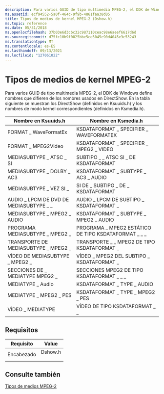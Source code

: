 ```yaml
---
description: Para varios GUID de tipo multimedia MPEG-2, el DDK de Windows define nombres que difieren de los nombres usados en DirectShow. En la tabla siguiente se muestran los DirectShow (definidos en Ksuuids.h) y los nombres de modo kernel correspondientes (definidos en Ksmedia.h).
ms.assetid: ecf94552-5a0f-464c-9f9b-4861faa38d05
title: Tipos de medios de kernel MPEG-2 (Dshow.h)
ms.topic: reference
ms.date: 05/31/2018
ms.openlocfilehash: 37b03e6d3cbc32c987110ceac98e6aeef6617d6d
ms.sourcegitcommit: d75fc10b9f0825bbe5ce5045c90d4045e3c53243
ms.translationtype: MT
ms.contentlocale: es-ES
ms.lasthandoff: 09/13/2021
ms.locfileid: "127061022"
---
```

# <a name="mpeg-2-kernel-media-types"></a>Tipos de medios de kernel MPEG-2

Para varios GUID de tipo multimedia MPEG-2, el DDK de Windows define nombres que difieren de los nombres usados en DirectShow. En la tabla siguiente se muestran los DirectShow (definidos en Ksuuids.h) y los nombres de modo kernel correspondientes (definidos en Ksmedia.h).



| Nombre en Ksuuids.h              | Nombre en Ksmedia.h                          |
|--------------------------------|--------------------------------------------|
| FORMAT \_ WaveFormatEx           | KSDATAFORMAT \_ SPECIFIER \_ WAVEFORMATEX      |
| FORMAT \_ MPEG2Video             | KSDATAFORMAT \_ SPECIFIER \_ MPEG2 \_ VIDEO      |
| MEDIASUBTYPE \_ ATSC \_ SI         | SUBTIPO \_ \_ ATSC SI \_ DE KSDATAFORMAT            |
| MEDIASUBTYPE \_ DOLBY \_ AC3       | KSDATAFORMAT \_ SUBTYPE \_ AC3 \_ AUDIO          |
| MEDIASUBTYPE \_ VEZ SI \_          | SI DE \_ SUBTIPO \_ DE \_ KSDATAFORMAT             |
| AUDIO \_ LPCM DE DVD DE MEDIASUBTYPE \_ \_ | AUDIO \_ LPCM DE SUBTIPO \_ KSDATAFORMAT \_         |
| MEDIASUBTYPE \_ MPEG2 \_ AUDIO     | KSDATAFORMAT \_ SUBTYPE \_ MPEG2 \_ AUDIO        |
| PROGRAMA MEDIASUBTYPE \_ MPEG2 \_   | PROGRAMA \_ MPEG2 ESTÁTICO DE TIPO KSDATAFORMAT \_ \_ \_ |
| TRANSPORTE DE MEDIASUBTYPE \_ MPEG2 \_ | TRANSPORTE \_ \_ MPEG2 DE TIPO KSDATAFORMAT \_       |
| VÍDEO DE MEDIASUBTYPE \_ MPEG2 \_     | VÍDEO \_ MPEG2 DEL SUBTIPO \_ KSDATAFORMAT \_        |
| SECCIONES DE \_ MEDIATYPE MPEG2 \_     | SECCIONES MPEG2 DE TIPO KSDATAFORMAT \_ \_ \_        |
| MEDIATYPE \_ Audio               | KSDATAFORMAT \_ TYPE \_ AUDIO                  |
| MEDIATYPE \_ MPEG2 \_ PES          | KSDATAFORMAT \_ TYPE \_ MPEG2 \_ PES             |
| VÍDEO \_ MEDIATYPE               | VÍDEO DE TIPO KSDATAFORMAT \_ \_                  |



 

## <a name="requirements"></a>Requisitos



| Requisito | Value |
|-------------------|------------------------------------------------------------------------------------|
| Encabezado<br/> | <dl> <dt>Dshow.h</dt> </dl> |



## <a name="see-also"></a>Consulte también

<dl> <dt>

[Tipos de medios MPEG-2](mpeg-2-media-types.md)
</dt> </dl>

 

 





